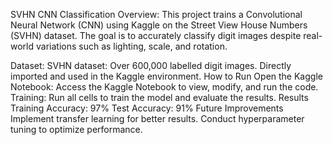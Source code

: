 SVHN CNN Classification
Overview:
This project trains a Convolutional Neural Network (CNN) using Kaggle on the Street View House Numbers (SVHN) dataset. The goal is to accurately classify digit images despite real-world variations such as lighting, scale, and rotation.

Dataset:
SVHN dataset: Over 600,000 labelled digit images.
Directly imported and used in the Kaggle environment.
How to Run
Open the Kaggle Notebook: Access the Kaggle Notebook to view, modify, and run the code.
Training: Run all cells to train the model and evaluate the results.
Results
Training Accuracy: 97%
Test Accuracy: 91%
Future Improvements
Implement transfer learning for better results.
Conduct hyperparameter tuning to optimize performance.
